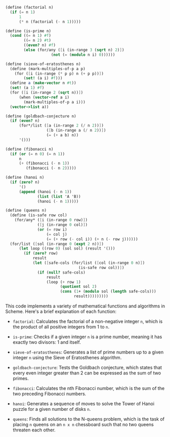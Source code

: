 ```scheme
(define (factorial n)
  (if (= n 1)
      1
      (* n (factorial (- n 1)))))

(define (is-prime n)
  (cond ((= n 1) #f)
        ((= n 2) #t)
        ((even? n) #f)
        (else (for/any ([i (in-range 3 (sqrt n) 2)])
                    (not (= (modulo n i) 0))))))

(define (sieve-of-eratosthenes n)
  (define (mark-multiples-of-p a p)
    (for ([i (in-range (* p p) n (+ p p))])
        (set! (a i) #f)))
  (define a (make-vector n #t))
  (set! (a 1) #f)
  (for ([i (in-range 2 (sqrt n))])
      (when (vector-ref a i)
        (mark-multiples-of-p a i)))
  (vector->list a))

(define (goldbach-conjecture n)
  (if (even? n)
      (for*/list ([a (in-range 2 (/ n 2))])
                  ([b (in-range a (/ n 2))])
                  (= (+ a b) n))
      '()))

(define (fibonacci n)
  (if (or (= n 0) (= n 1))
      n
      (+ (fibonacci (- n 1))
         (fibonacci (- n 2)))))

(define (hanoi n)
  (if (zero? n)
      '()
      (append (hanoi (- n 1))
              (list (list 'A 'B))
              (hanoi (- n 1)))))

(define (queens n)
  (define (is-safe row col)
    (for/any* ([i (in-range 0 row)])
              ([j (in-range 0 col)])
              (or (= row i)
                  (= col j)
                  (= (+ row (- col i)) (+ n (- row j))))))
  (for/list ([sol (in-range 0 (expt 2 n))])
      (let loop ((row 0) (sol sol) (result '()))
        (if (zero? row)
            result
            (let ([safe-cols (for/list ([col (in-range 0 n)])
                                (is-safe row col))])
              (if (null? safe-cols)
                  result
                  (loop (+ row 1)
                        (quotient sol 2)
                        (cons (1+ (modulo sol (length safe-cols)))
                              result)))))))))
```

This code implements a variety of mathematical functions and algorithms in Scheme. Here's a brief explanation of each function:

* `factorial`: Calculates the factorial of a non-negative integer `n`, which is the product of all positive integers from 1 to `n`.

* `is-prime`: Checks if a given integer `n` is a prime number, meaning it has exactly two divisors: 1 and itself.

* `sieve-of-eratosthenes`: Generates a list of prime numbers up to a given integer `n` using the Sieve of Eratosthenes algorithm.

* `goldbach-conjecture`: Tests the Goldbach conjecture, which states that every even integer greater than 2 can be expressed as the sum of two primes.

* `fibonacci`: Calculates the nth Fibonacci number, which is the sum of the two preceding Fibonacci numbers.

* `hanoi`: Generates a sequence of moves to solve the Tower of Hanoi puzzle for a given number of disks `n`.

* `queens`: Finds all solutions to the N-queens problem, which is the task of placing `n` queens on an `n x n` chessboard such that no two queens threaten each other.